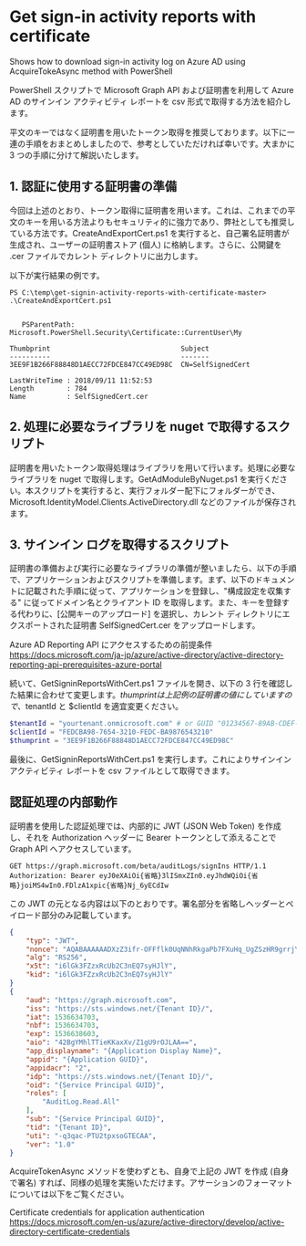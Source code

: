 # Get sign-in activity reports with certificate
Shows how to download sign-in activity log on Azure AD using AcquireTokeAsync method with PowerShell

PowerShell スクリプトで Microsoft Graph API および証明書を利用して Azure AD のサインイン アクティビティ レポートを csv 形式で取得する方法を紹介します。

平文のキーではなく証明書を用いたトークン取得を推奨しております。以下に一連の手順をおまとめしましたので、参考としていただければ幸いです。大まかに 3 つの手順に分けて解説いたします。

## 1. 認証に使用する証明書の準備

今回は上述のとおり、トークン取得に証明書を用います。これは、これまでの平文のキーを用いる方法よりもセキュリティ的に強力であり、弊社としても推奨している方法です。CreateAndExportCert.ps1 を実行すると、自己署名証明書が生成され、ユーザーの証明書ストア (個人) に格納します。さらに、公開鍵を .cer ファイルでカレント ディレクトリに出力します。

以下が実行結果の例です。

```
PS C:\temp\get-signin-activity-reports-with-certificate-master> .\CreateAndExportCert.ps1


   PSParentPath: Microsoft.PowerShell.Security\Certificate::CurrentUser\My

Thumbprint                                Subject
----------                                -------
3EE9F1B266F88848D1AECC72FDCE847CC49ED98C  CN=SelfSignedCert

LastWriteTime : 2018/09/11 11:52:53
Length        : 784
Name          : SelfSignedCert.cer
```

## 2. 処理に必要なライブラリを nuget で取得するスクリプト

証明書を用いたトークン取得処理はライブラリを用いて行います。処理に必要なライブラリを nuget で取得します。GetAdModuleByNuget.ps1 を実行ください。本スクリプトを実行すると、実行フォルダー配下にフォルダーができ、Microsoft.IdentityModel.Clients.ActiveDirectory.dll などのファイルが保存されます。

## 3. サインイン ログを取得するスクリプト

証明書の準備および実行に必要なライブラリの準備が整いましたら、以下の手順で、アプリケーションおよびスクリプトを準備します。まず、以下のドキュメントに記載された手順に従って、アプリケーションを登録し、"構成設定を収集する" に従ってドメイン名とクライアント ID を取得します。また、キーを登録する代わりに、[公開キーのアップロード] を選択し、カレント ディレクトリにエクスポートされた証明書 SelfSignedCert.cer をアップロードします。

Azure AD Reporting API にアクセスするための前提条件  
https://docs.microsoft.com/ja-jp/azure/active-directory/active-directory-reporting-api-prerequisites-azure-portal

続いて、GetSigninReportsWithCert.ps1 ファイルを開き、以下の 3 行を確認した結果に合わせて変更します。$thumprint は上記例の証明書の値にしていますので、$tenantId と $clientId を適宜変更ください。

```powershell
$tenantId = "yourtenant.onmicrosoft.com" # or GUID "01234567-89AB-CDEF-0123-456789ABCDEF"
$clientId = "FEDCBA98-7654-3210-FEDC-BA9876543210"
$thumprint = "3EE9F1B266F88848D1AECC72FDCE847CC49ED98C"
```

最後に、GetSigninReportsWithCert.ps1 を実行します。これによりサインイン アクティビティ レポートを csv ファイルとして取得できます。

## 認証処理の内部動作

証明書を使用した認証処理では、内部的に JWT (JSON Web Token) を作成し、それを Authorization ヘッダーに Bearer トークンとして添えることで Graph API へアクセスしています。

```
GET https://graph.microsoft.com/beta/auditLogs/signIns HTTP/1.1
Authorization: Bearer eyJ0eXAiOi{省略}3lISmxZIn0.eyJhdWQiOi{省略}joiMS4wIn0.FDlzA1xpic{省略}Nj_6yECdIw
```

この JWT の元となる内容は以下のとおりです。署名部分を省略しヘッダーとペイロード部分のみ記載しています。

```json
{
    "typ": "JWT",
    "nonce": "AQABAAAAAADXzZ3ifr-OFFflk0UqNNhRkgaPb7FXuHq_UgZSzHR9grrjY7u1LYqCAA",
    "alg": "RS256",
    "x5t": "i6lGk3FZzxRcUb2C3nEQ7syHJlY",
    "kid": "i6lGk3FZzxRcUb2C3nEQ7syHJlY"
}
{
    "aud": "https://graph.microsoft.com",
    "iss": "https://sts.windows.net/{Tenant ID}/",
    "iat": 1536634703,
    "nbf": 1536634703,
    "exp": 1536638603,
    "aio": "42BgYMhlTTieKKaxXv/Z1gU9rOJLAA==",
    "app_displayname": "{Application Display Name}",
    "appid": "{Application GUID}",
    "appidacr": "2",
    "idp": "https://sts.windows.net/{Tenant ID}/",
    "oid": "{Service Principal GUID}",
    "roles": [
        "AuditLog.Read.All"
    ],
    "sub": "{Service Principal GUID}",
    "tid": "{Tenant ID}",
    "uti": "-q3qac-PTU2tpxsoGTECAA",
    "ver": "1.0"
}
```

AcquireTokenAsync メソッドを使わずとも、自身で上記の JWT を作成 (自身で署名) すれば、同様の処理を実施いただけます。アサーションのフォーマットについては以下をご覧ください。

Certificate credentials for application authentication  
https://docs.microsoft.com/en-us/azure/active-directory/develop/active-directory-certificate-credentials
